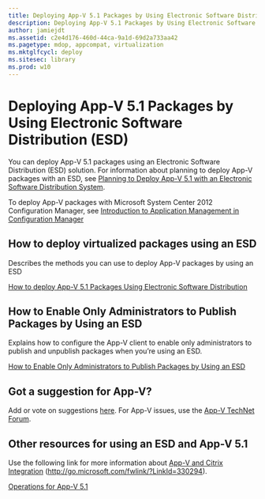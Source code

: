 ```yaml
---
title: Deploying App-V 5.1 Packages by Using Electronic Software Distribution (ESD)
description: Deploying App-V 5.1 Packages by Using Electronic Software Distribution (ESD)
author: jamiejdt
ms.assetid: c2e4d176-460d-44ca-9a1d-69d2a733aa42
ms.pagetype: mdop, appcompat, virtualization
ms.mktglfcycl: deploy
ms.sitesec: library
ms.prod: w10
---
```



# Deploying App-V 5.1 Packages by Using Electronic Software Distribution (ESD)


You can deploy App-V 5.1 packages using an Electronic Software Distribution (ESD) solution. For information about planning to deploy App-V packages with an ESD, see [Planning to Deploy App-V 5.1 with an Electronic Software Distribution System](planning-to-deploy-app-v-51-with-an-electronic-software-distribution-system.md).

To deploy App-V packages with Microsoft System Center 2012 Configuration Manager, see [Introduction to Application Management in Configuration Manager](http://go.microsoft.com/fwlink/?LinkId=281816)

## How to deploy virtualized packages using an ESD


Describes the methods you can use to deploy App-V packages by using an ESD

[How to deploy App-V 5.1 Packages Using Electronic Software Distribution](how-to-deploy-app-v-51-packages-using-electronic-software-distribution.md)

## How to Enable Only Administrators to Publish Packages by Using an ESD


Explains how to configure the App-V client to enable only administrators to publish and unpublish packages when you’re using an ESD.

[How to Enable Only Administrators to Publish Packages by Using an ESD](how-to-enable-only-administrators-to-publish-packages-by-using-an-esd51.md)

## Got a suggestion for App-V?


Add or vote on suggestions [here](http://appv.uservoice.com/forums/280448-microsoft-application-virtualization). For App-V issues, use the [App-V TechNet Forum](https://social.technet.microsoft.com/Forums/home?forum=mdopappv).

## Other resources for using an ESD and App-V 5.1


Use the following link for more information about [App-V and Citrix Integration](http://go.microsoft.com/fwlink/?LinkId=330294 ) (http://go.microsoft.com/fwlink/?LinkId=330294).

[Operations for App-V 5.1](operations-for-app-v-51.md)

 

 






